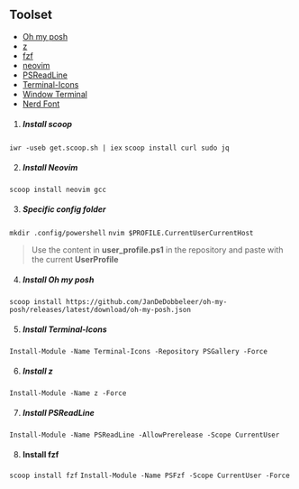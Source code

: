 ## Toolset
- [Oh my posh](https://ohmyposh.dev/)
- [z](https://www.powershellgallery.com/packages/z/1.1.13)
- [fzf](https://www.powershellgallery.com/packages/z/1.1.13)
- [neovim](https://neovim.io/)
- [PSReadLine](https://github.com/PowerShell/PSReadLine)
- [Terminal-Icons](https://github.com/devblackops/Terminal-Icons)
- [Window Terminal](https://apps.microsoft.com/store/detail/windows-terminal/9N0DX20HK701?hl=vi-vn&gl=vn)
- [Nerd Font](https://www.nerdfonts.com/)



1. ##### Install scoop
`iwr -useb get.scoop.sh | iex`
`scoop install curl sudo jq`

2. ##### Install Neovim
`scoop install neovim gcc`

3. ##### Specific config folder
`mkdir .config/powershell`
`nvim $PROFILE.CurrentUserCurrentHost`

> Use the content in **user_profile.ps1** in the repository and paste with the current **UserProfile**

4. ##### Install Oh my posh
`scoop install https://github.com/JanDeDobbeleer/oh-my-posh/releases/latest/download/oh-my-posh.json`

5. ##### Install Terminal-Icons
`Install-Module -Name Terminal-Icons -Repository PSGallery -Force`

6. ##### Install z
`Install-Module -Name z -Force`

7. ##### Install PSReadLine
`Install-Module -Name PSReadLine -AllowPrerelease -Scope CurrentUser`

8. #### Install fzf
`scoop install fzf`
`Install-Module -Name PSFzf -Scope CurrentUser -Force`


